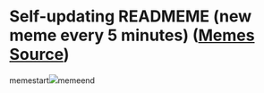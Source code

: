 # Self-updating READMEME (new meme every 5 minutes) ([Memes Source](https://bramses.notion.site/a49c1e962b7646879176ac3b327b6533?v=4d1eda54b170483cb03a40f257231764))

memestart![](https://www.notion.so/image/https%3A%2F%2Fs3-us-west-2.amazonaws.com%2Fsecure.notion-static.com%2Fea1789ce-36ee-46f1-9a56-7d0051fb7cf0%2F58DD3518-F48C-4F90-A7B9-A226B34E1116.jpeg?table=block&id=8226749f-179a-476e-b7c5-82ed3a096c5c&cache=v2)memeend
